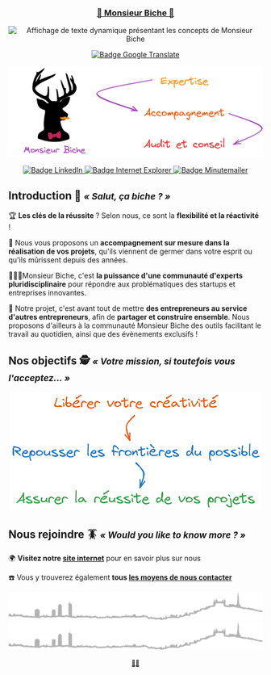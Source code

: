 
<h3 align="center">
    <a href='https://monsieur-biche.fr' title='Cliquez pour accéder au site internet de Monsieur Biche'>
        🦌 Monsieur Biche 🦌
    </a>
</h3>

<!--
Accompagnement sur mesure
Direction Technique as a Service
CTO as a Service
Construire des relations de confiance
Selon vos besoins, à votre rythme
-->

<p align='center'>
    <img src="http://readme-typing-svg.herokuapp.com?font=Gloria+Hallelujah&size=22&duration=2000&pause=1000&color=2f9e44&center=true&random=false&width=500&lines=Accompagnement+sur+mesure;Direction+Technique+as+a+Service;CTO+as+a+Service;Construire+des+relations+de+confiance;Selon+vos+besoins%2C+%C3%A0+votre+rythme" alt="Affichage de texte dynamique présentant les concepts de Monsieur Biche" />
</p>

<!--
Architecture
Conception
Développement
Maquettes
UX/UI
Proof of Concept
Gestion de projet
Assistance à Maîtrise d'Ouvrage
Recrutement
Infrastructure
DevOps
Cybersécurité
-->

<!-- English version -->
<p align='center'>
    <a href='https://github.com/MonsieurBiche/.github/blob/main/profile/README.en-US.md' title='Display this page in English'>
        <!-- <img src='https://flagicons.lipis.dev/flags/4x3/gb.svg' width='30px' /> -->
        <img src="https://img.shields.io/badge/Read_this_page_in_english-1971c2?style=for-the-badge&logo=GoogleTranslate&logoColor=white" alt='Badge Google Translate' />
        <!-- <img src='https://flagicons.lipis.dev/flags/4x3/us.svg' width='30px' /> -->
    </a>
</p>

<p align='center'>
    <img src='/images/monsieurbiche-banner-fr.png' alt='Bannière présentant les activités de Monsieur Biche : Expertise, Accompagnement, Audio et conseil' />
</p>

<!-- Social & useful links -->
<p align='center'>
    <!-- LinkedIn -->
    <a href='https://www.linkedin.com/monsieur-biche' title='Page LinkedIn de Monsieur Biche'>
        <img src="https://img.shields.io/badge/LinkedIn-1971c2?style=for-the-badge&logo=linkedin&logoColor=white" alt='Badge LinkedIn' />
    </a>
    <!-- Website -->
    <a href='https://monsieur-biche.fr' title='Site internet de Monsieur Biche'>
        <img src="https://img.shields.io/badge/Site_internet-9c36b5?style=for-the-badge&logo=InternetExplorer&logoColor=white" alt='Badge Internet Explorer' />
    </a>
    <!-- Contact -->
    <a href='https://monsieur-biche.fr/join-us' title='Contacter Monsieur Biche'>
        <img src="https://img.shields.io/badge/Nous_contacter-e8590c?style=for-the-badge&logo=minutemailer&logoColor=white" alt='Badge Minutemailer' />
    </a>
</p>

## []() Introduction 🤝 <small>_« Salut, ça biche ? »_</small>
<!-- Notre version à nous du « Salut, ça farte ? » de Brice de Nice (2005) -->

🏆 **Les clés de la réussite** ? Selon nous, ce sont la **flexibilité et la réactivité** !

🌱 Nous vous proposons un **accompagnement sur mesure dans la réalisation de vos projets**, qu'ils viennent de germer dans votre esprit ou qu'ils mûrissent depuis des années. 

🧑‍🤝‍🧑Monsieur Biche, c'est **la puissance d'une communauté d'experts pluridisciplinaire** pour répondre aux problématiques des startups et entreprises innovantes.

💪 Notre projet, c'est avant tout de mettre **des entrepreneurs au service d'autres entrepreneurs**, afin de **partager et construire ensemble**. Nous proposons d'ailleurs à la communauté Monsieur Biche des outils facilitant le travail au quotidien, ainsi que des évènements exclusifs !

## []() Nos objectifs 🕵️ <small>_« Votre mission, si toutefois vous l'acceptez... »_</small>
<!-- Mission Impossible (1996-2024) -->

<p align='center'>
    <img src='/images/monsieurbiche-goal-fr.png' width="500px" alt='Graphique présentant les missions de Monsieur Biche : libérer votre créativité, repousser les frontières du possible, assurer la réussite de vos projets' />
</p>

## []() Nous rejoindre 🪳 <small>_« Would you like to know more ? »_</small> 
<!-- Starship Troopers (1997) -->

🌍 **Visitez notre [site internet](https://monsieur-biche.fr/)** pour en savoir plus sur nous  
  
☎️ Vous y trouverez également **tous [les moyens de nous contacter](https://monsieur-biche.fr/join-us)**  

<!-- <p align='center'>
    <source media="(prefers-color-scheme: dark)" srcset="/images/skyline-lyon-france-white.svg">
    <source media="(prefers-color-scheme: light)" srcset="/images/skyline-lyon-france-black.svg">
    <img src='/images/skyline-lyon-france-grey.svg' width='800px' alt='Skyline représentant la ville de Lyon avec ses principaux édifices' />
 -->

<p align='center'>
    <picture>
        <!-- INFO @see https://github.com/stefanjudis/github-light-dark-image-example -->
        <!-- WARNING @see https://github.com/github/markup/issues/1583 -->
        <source media="(prefers-color-scheme: dark)" srcset="/images/skyline-lyon-france-white.svg">
        <source media="(prefers-color-scheme: light)" srcset="/images/skyline-lyon-france-black.svg">
        <img alt='Skyline représentant la ville de Lyon avec ses principaux édifices' width='800px' src="/images/skyline-lyon-france-grey.svg">
    </picture>
    <picture>
        <!-- INFO @see https://github.com/stefanjudis/github-light-dark-image-example -->
        <!-- WARNING @see https://github.com/github/markup/issues/1583 -->
        <source media="(prefers-color-scheme: dark)" srcset="../images/skyline-lyon-france-white.svg">
        <source media="(prefers-color-scheme: light)" srcset="../images/skyline-lyon-france-black.svg">
        <img alt='Skyline représentant la ville de Lyon avec ses principaux édifices' width='800px' src="../images/skyline-lyon-france-grey.svg">
    </picture>
</p>

<p align='center'>
    <small>
        <a href='https://www.youtube.com/watch?v=t9XRnbuOyHc'>🏐🦌</a>
        <!-- RRRrrr (2003) -->
    </small>
</p>

<!-- EOF -->
